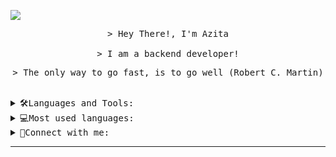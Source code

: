 <img align="center"
	  src="https://github.com/halfrost/halfrost/blob/master/icons/header_.png?raw=true">

<p align="center">
  <samp>
    > Hey There!, I'm Azita 
    <br><br>
    > I am a backend developer!
  </samp>
    <br>
</p>

<p align="center">
    <samp>
        > The only way to go fast, is to go well (Robert C. Martin)
    </samp>
    <br><br>
</p>


<details>
    <summary>
     <samp>
         🛠️Languages and Tools:
     </samp>
    </summary>
    <p>
         <a href="https://nodejs.org/en/" target="blank"><img align=left alt="NodeJs" src="https://img.shields.io/badge/-NodeJS-green?logo=node.js&Color=white"></a> <a href="https://www.javascript.com/" target="blank"><img align=left alt="JavaScript" src="https://img.shields.io/badge/JavaScript%20-%23F7DF1E.svg?logo=javascript&logoColor=black"></a><a href="https://www.typescriptlang.org/" target="blank"><img align=left alt="TypeScript" src="https://img.shields.io/badge/-TypeScript-blue?logo=Typescript&logoColor=black"></a><a href="https://expressjs.com/" target="blank"><img align=left alt="expressjs" src="https://img.shields.io/badge/-express-grey?logo=express&logoColor=white"></a><a href="https://moleculer.services/" target="blank"><img align=left alt="moleculerjs" src="https://img.shields.io/badge/-moleculer-white?logo=moleculer&logoColor=blue"></a><a href="https://www.python.org/" target="blank"><img align=left alt="python" src="https://img.shields.io/badge/python%20-%2314354C.svg?logo=python&logoColor=yellow"></a><a href="https://www.rust-lang.org/" target="blank"><img align=left alt="rust" src="https://img.shields.io/badge/-rust-white?logo=rust&logoColor=black"></a>
        <br><br>
<a href="https://www.mongodb.com/" target="blank"><img align=left alt="mongodb" src="https://img.shields.io/badge/-mongoDb-black?logo=mongodb&logoColor=green"></a><a href="https://www.postgresql.org/" target="blank"><img align=left alt="postgresql" src="https://img.shields.io/badge/-postgresql%20-%2314354C.svg?logo=postgresql&logoColor=white"/></a><a href="https://www.mysql.com/" target="blank"><img align=left alt="mysql" src="https://img.shields.io/badge/mysql%20-%2314354C.svg?logo=mysql&logoColor=white"></a><a href="https://mariadb.org/" target="blank"><img align=left alt="mariadb" src="https://img.shields.io/badge/-mariadb-lightblue?logo=mariadb&logoColor=brown"></a><a href="https://redis.io/" target="blank"><img align=left alt="redis" src="https://img.shields.io/badge/-redis-darkred?logo=redis&logoColor=white"/></a><a href="https://www.influxdata.com/" target="blank"><img align=left alt="influxdb" src="https://img.shields.io/badge/-influxdb-white?logo=influxdb&logoColor=blue"/></a>
        <br><br>
<a href="https://git-scm.com/" target="blank"><img align=left alt="Git" src="https://img.shields.io/badge/-git-red?logo=git&logoColor=white"/></a> <a href="https://www.docker.com/" target="blank"><img align=left alt="docker" src="https://img.shields.io/badge/docker%20-%2314354C.svg?logo=docker&logoColor=white"></a><a href="https://www.linux.org/" target="blank"><img align=left alt="linux" src="https://img.shields.io/badge/-linux-black?logo=linux&logoColor=white"></a><a href="https://www.nginx.com/" target="blank"><img align=left alt="Nginx" src="https://img.shields.io/badge/-Nginx-darkgreen?logo=nginx&logoColor=white"/></a>
     <br><br>
 <a href="https://k6.io/" target="blank"><img align=left alt="k6" src="https://img.shields.io/badge/-k6-white?logo=k6&Color=violet"></a><a href="https://github.com/wg/wrk" target="blank"><img align=left alt="wrk" src="https://img.shields.io/badge/-wrk-pink?logo=wrk&logoColor=white"></a><a href="https://grafana.com/" target="blank" ><img align=left alt="grafana" src="https://img.shields.io/badge/-grafana-white?logo=grafana&logoColor=orange"/></a><a href="https://www.rabbitmq.com/" target="blank"><img align=left alt="rabbitmq" src="https://img.shields.io/badge/-rabbitmq-white?logo=rabbitmq&logoColor=orange"/></a>
    </p>
    <br>
    </details>

<details>
    <summary>
        <samp>
            💻Most used languages:
        </samp>
    </summary>
    <p>
          <img align=left alt="JavaScript" src="https://img.shields.io/badge/JavaScript%20-%23F7DF1E.svg?logo=javascript&logoColor=black"><img align=left alt="TypeScript" src="https://img.shields.io/badge/-TypeScript-blue?logo=Typescript&logoColor=black">
    </p>
    <br>
</details>

<details>
    <summary>
        <samp>
            🤝Connect with me:
        </samp>
    </summary>
    <p align="left">
  <a href="https://www.linkedin.com/in/azita-abdollahi//" target="blank"><img src="https://img.shields.io/badge/-blue?logo=linkedin&logoColor=white"</a>
</p>
</details>



---

